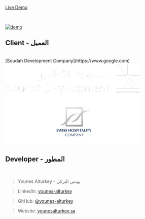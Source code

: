 <a align="center" href="https://soudah-ats.netlify.app">Live Demo</a>

<br/>

<p>
  <a href="https://soudah-ats.netlify.app"><img src="https://github.com/younes-alturkey/soudah-scholarship-ats/blob/main/demo.gif" alt="demo"/></a>
</p>

## Client - العميل

<br/>
[Soudah Development Company](https://www.google.com)

<img src="https://github.com/younes-alturkey/soudah-scholarship-ats/blob/main/src/assets/images/soudah.png">
<img src="https://github.com/younes-alturkey/soudah-scholarship-ats/blob/main/src/assets/images/swiss.png">

## Developer - المطور

<br/>

> Younes Alturkey - يونس التركي

> LinkedIn: [younes-alturkey](https://www.linkedin.com/in/younes-alturkey/)

> GitHub: [@younes-alturkey](https://github.com/younes-alturkey)

> Website: [younesalturkey.sa](https://younesalturkey.sa)
